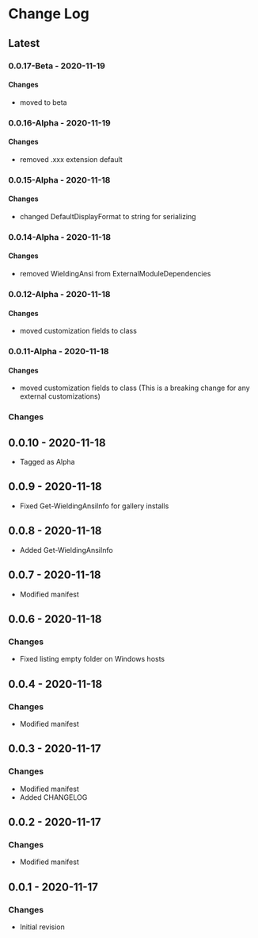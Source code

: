 Change Log
=======

## **Latest**

### 0.0.17-Beta - 2020-11-19
#### Changes
- moved to beta

### 0.0.16-Alpha - 2020-11-19
#### Changes
- removed .xxx extension default

### 0.0.15-Alpha - 2020-11-18
#### Changes
- changed DefaultDisplayFormat to string for serializing

### 0.0.14-Alpha - 2020-11-18
#### Changes
- removed WieldingAnsi from ExternalModuleDependencies

### 0.0.12-Alpha - 2020-11-18
#### Changes
- moved customization fields to class

### 0.0.11-Alpha - 2020-11-18
#### Changes
- moved customization fields to class (This is a breaking change for any external customizations)

### Changes
## 0.0.10 - 2020-11-18
- Tagged as Alpha

## 0.0.9 - 2020-11-18
- Fixed Get-WieldingAnsiInfo for gallery installs

## 0.0.8 - 2020-11-18
- Added Get-WieldingAnsiInfo

## 0.0.7 - 2020-11-18
- Modified manifest

## 0.0.6 - 2020-11-18
### Changes
- Fixed listing empty folder on Windows hosts

## 0.0.4 - 2020-11-18
### Changes
- Modified manifest
 
## 0.0.3 - 2020-11-17
### Changes
- Modified manifest
- Added CHANGELOG

## 0.0.2 - 2020-11-17
### Changes
- Modified manifest

## 0.0.1 - 2020-11-17
### Changes
- Initial revision 

